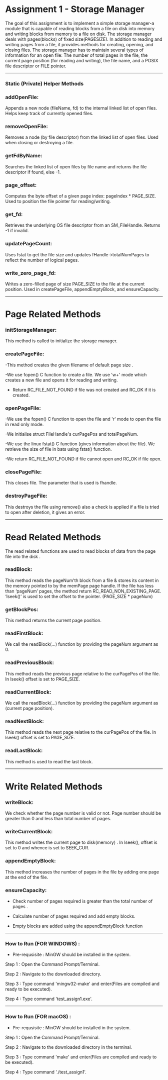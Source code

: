 # **Assignment 1 - Storage Manager**

The goal of this assignment is to implement a simple storage manager-a module that is capable of reading blocks from a file on disk into memory and writing blocks from memory to a file on disk. The storage manager deals with pages(blocks) of fixed size(PAGESIZE). In addition to reading and writing pages from a file, it provides methods for creating, opening, and closing files. The storage manager has to maintain several types of information for an open file: The number of total pages in the file, the current page position (for reading and writing), the file name, and a POSIX file descriptor or FILE pointer.

-----------------------------------------------------------------------------------------------------------------

### Static (Private) Helper Methods

### addOpenFile:

Appends a new node (fileName, fd) to the internal linked list of open files. Helps keep track of currently opened files.

### removeOpenFile: 

Removes a node (by file descriptor) from the linked list of open files. Used when closing or destroying a file.

### getFdByName:

Searches the linked list of open files by file name and returns the file descriptor if found, else -1.

### page_offset:

Computes the byte offset of a given page index: pageIndex * PAGE_SIZE. Used to position the file pointer for reading/writing.

### get_fd:

Retrieves the underlying OS file descriptor from an SM_FileHandle. Returns -1 if invalid.

### updatePageCount:

Uses fstat to get the file size and updates fHandle->totalNumPages to reflect the number of logical pages.

### write_zero_page_fd:

Writes a zero-filled page of size PAGE_SIZE to the file at the current position. Used in createPageFile, appendEmptyBlock, and ensureCapacity.

-----------------------------------------------------------------------------------------------
# **Page Related Methods**

 ### initStorageManager:

This method is called to initialize the storage manager.

### createPageFile:

-This method creates the given filename of default page size .

-We use fopen() C function to create a file. We use 'w+' mode which creates a new file and opens it for reading and writing.

- Return RC_FILE_NOT_FOUND if file was not created and RC_OK if it is created.

### openPageFile:

-We use the fopen() C function to open the file and 'r' mode to open the file in read only mode.

-We initialise struct FileHandle's curPagePos and totalPageNum.

-We use the linux fstat() C function (gives information about the file). We retrieve the size of file in bats using fstat() function.

-We return RC_FILE_NOT_FOUND if file cannot open and RC_OK if file open.

### closePageFile:

This closes file. The parameter that is used is fhandle.

### destroyPageFile:

This destroys the file using remove() also a check is applied if a file is tried to open after deletion, it gives an error.

-------------------------------------------------------------------------------------------

# **Read Related Methods**

The read related functions are used to read blocks of data from the page file into the disk .



### readBlock:

This method reads the pageNum'th block from a file & stores its content in the memory pointed to by the memPage page handle. If the file has less than ‘pageNum’ pages, the method return RC_READ_NON_EXISTING_PAGE. ‘lseek()’ is used to set the offset to the pointer. (PAGE_SIZE * pageNum)

### getBlockPos:

This method returns the current page position.

### readFirstBlock:

We call the readBlock(...) function by providing the pageNum argument as 0.

### readPreviousBlock:

This method reads the previous page relative to the curPagePos of the file. In lseek() offset is set to PAGE_SIZE.

### readCurrentBlock:

We call the readBlock(...) function by providing the pageNum argument as (current page position).

### readNextBlock:

 This method reads the next page relative to the curPagePos of the file. In lseek() offset is set to PAGE_SIZE.

### readLastBlock:

This method is used to read the last block.

-----------------------------------------------------------------------------------------------------------------

# **Write Related Methods**

### writeBlock:

We check whether the page number is valid or not. Page number should be greater than 0 and less than total number of pages.

### writeCurrentBlock:

This method writes the current page to disk(memory) . In lseek(), offset is set to 0 and whence is set to SEEK_CUR.

### appendEmptyBlock:

This method increases the number of pages in the file by adding one page at the end of the file.

### ensureCapacity:

- Check number of pages required is greater than the total number of pages .

- Calculate number of pages required and add empty blocks.

- Empty blocks are added using the appendEmptyBlock function

-------------------------------------------------------------------------------------------

### How to Run (FOR WINDOWS) :
-  Pre-requsisite : MinGW should be installed in the system.

Step 1 : Open the Command Prompt/Terminal.

Step 2 : Navigate to the downloaded directory.

Step 3 : Type command 'mingw32-make' and enter(Files are compiled and ready to be executed).

Step 4 : Type command 'test_assign1.exe'.

---------------------------------------------------------------------------------------------
### How to Run (FOR macOS) :
-  Pre-requsisite : MinGW should be installed in the system.

Step 1 : Open the Command Prompt/Terminal.

Step 2 : Navigate to the downloaded directory in the terminal.

Step 3 : Type command 'make' and enter(Files are compiled and ready to be executed).

Step 4 : Type command './test_assign1'.

